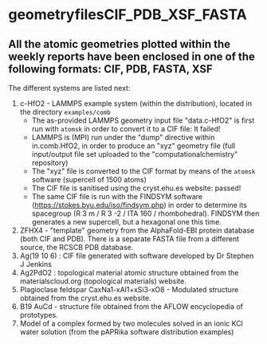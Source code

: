 # geometryfilesCIF_PDB_XSF_FASTA

## All the atomic geometries plotted within the weekly reports have been enclosed in one of the following formats: CIF, PDB, FASTA, XSF

The different systems are listed next:
1. c-HfO2 - LAMMPS example system (within the distribution), located in the directory `examples/comb`
   - The as-provided LAMMPS geometry input file "data.c-HfO2" is first run with `atomsk` in order to convert it to a CIF file: It failed!
   - LAMMPS is (MPI) run under the "dump" directive within in.comb.HfO2, in order to produce an "xyz" geometry file (full input/output file set uploaded to the "computationalchemistry" repository)
   - The "xyz" file is converted to the CIF format by means of the `atomsk` software (supercell of 1500 atoms)
   - The CIF file is sanitised using the cryst.ehu.es website: passed!
   - The same CIF file is run with the FINDSYM software (https://stokes.byu.edu/iso/findsym.php) in order to determine its spacegroup
     (R 3 m / R 3 -2 / ITA 160 / rhombohedral). FINDSYM then generates a new supercell, but a hexagonal one this time.
1. ZFHX4 - "template" geometry from the AlphaFold-EBI protein database (both CIF and PDB). There is a separate FASTA file from a different source, the RCSCB PDB 
   database.
1. Ag(19 10 6) : CIF file generated with software developed by Dr Stephen J Jenkins
1. Ag2PdO2 : topological material atomic structure obtained from the materialscloud.org (topological materials) website.
1. Plagioclase feldspar CaxNa1-xAl1+xSi3-xO8 - Modulated structure obtained from the cryst.ehu.es website.
1. B19 AuCd - structure file obtained from the AFLOW encyclopedia of prototypes.
1. Model of a complex formed by two molecules solved in an ionic KCl water solution (from the pAPRika software distribution examples)

